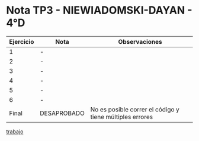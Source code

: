 # Nota TP3 - NIEWIADOMSKI-DAYAN - 4°D

| Ejercicio | Nota        | Observaciones                                            |
| --------- | ----------- | -------------------------------------------------------- |
| 1         | -           |                                                          |
| 2         | -           |                                                          |
| 3         | -           |                                                          |
| 4         | -           |                                                          |
| 5         | -           |                                                          |
| 6         | -           |                                                          |
| Final     | DESAPROBADO | No es posible correr el código y tiene múltiples errores |

[trabajo](https://drive.google.com/file/d/1wTTaOKt37TFMZLHF0VjUYopXW-bwBE9h/view)
